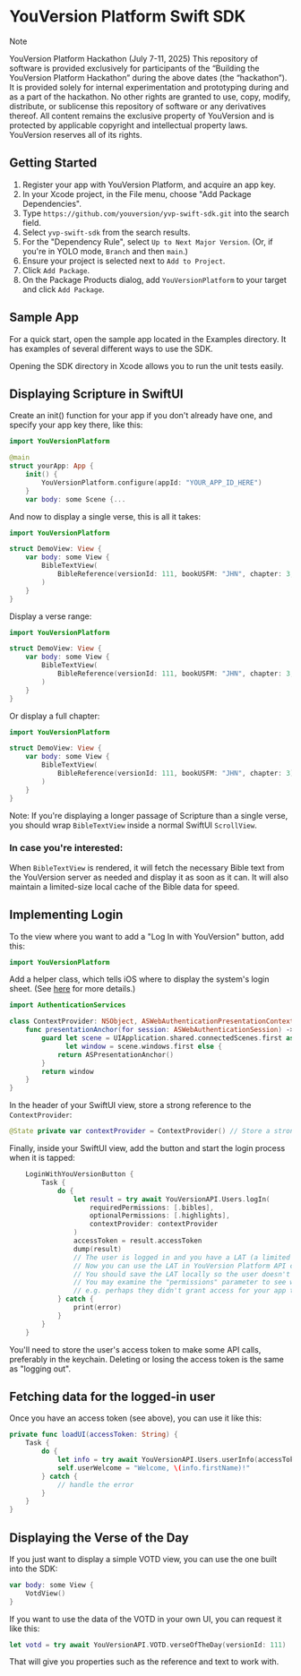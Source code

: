 # YouVersion Platform Swift SDK

> [!NOTE]
> YouVersion Platform Hackathon (July 7-11, 2025)
> This repository of software is provided exclusively for participants of the “Building the YouVersion Platform Hackathon” during the above dates (the “hackathon”).
> It is provided solely for internal experimentation and prototyping during and as a part of the hackathon. No other rights are granted to use, copy, modify, distribute, or sublicense this repository of software or any derivatives thereof.
> All content remains the exclusive property of YouVersion and is protected by applicable copyright and intellectual property laws. YouVersion reserves all of its rights.

## Getting Started

1. Register your app with YouVersion Platform, and acquire an app key.
2. In your Xcode project, in the File menu, choose "Add Package Dependencies".
3. Type `https://github.com/youversion/yvp-swift-sdk.git` into the search field.
4. Select `yvp-swift-sdk` from the search results.
5. For the "Dependency Rule", select `Up to Next Major Version`. (Or, if you're in YOLO mode, `Branch` and then `main`.)
6. Ensure your project is selected next to `Add to Project`.
7. Click `Add Package`.
8. On the Package Products dialog, add `YouVersionPlatform` to your target and click `Add Package`.

## Sample App

For a quick start, open the sample app located in the Examples directory. It has examples of several different ways to use the SDK.

Opening the SDK directory in Xcode allows you to run the unit tests easily.

## Displaying Scripture in SwiftUI

Create an init() function for your app if you don't already have one, and specify your app key there, like this:
```swift
import YouVersionPlatform

@main
struct yourApp: App {
    init() {
        YouVersionPlatform.configure(appId: "YOUR_APP_ID_HERE")
    }
    var body: some Scene {...
```

And now to display a single verse, this is all it takes:
```swift
import YouVersionPlatform

struct DemoView: View {
    var body: some View {
        BibleTextView(
            BibleReference(versionId: 111, bookUSFM: "JHN", chapter: 3, verse: 16)
        )
    }
}
```

Display a verse range:
```swift
import YouVersionPlatform

struct DemoView: View {
    var body: some View {
        BibleTextView(
            BibleReference(versionId: 111, bookUSFM: "JHN", chapter: 3, verseStart: 16, verseEnd: 20)
        )
    }
}
```

Or display a full chapter:
```swift
import YouVersionPlatform

struct DemoView: View {
    var body: some View {
        BibleTextView(
            BibleReference(versionId: 111, bookUSFM: "JHN", chapter: 3)
        )
    }
}
```

Note: If you're displaying a longer passage of Scripture than a single verse, 
you should wrap `BibleTextView` inside a normal SwiftUI `ScrollView`.

### In case you're interested:

When `BibleTextView` is rendered, it will fetch the necessary Bible text 
from the YouVersion server as needed and display it as soon as it can.
It will also maintain a limited-size local cache of the Bible data for speed.

## Implementing Login

To the view where you want to add a "Log In with YouVersion" button, add this:
```swift
import YouVersionPlatform
```

Add a helper class, which tells iOS where to display the system's login sheet.
(See [here](https://developer.apple.com/documentation/authenticationservices/authenticating-a-user-through-a-web-service) for more details.)
```swift
import AuthenticationServices

class ContextProvider: NSObject, ASWebAuthenticationPresentationContextProviding {
    func presentationAnchor(for session: ASWebAuthenticationSession) -> ASPresentationAnchor {
        guard let scene = UIApplication.shared.connectedScenes.first as? UIWindowScene,
              let window = scene.windows.first else {
            return ASPresentationAnchor()
        }
        return window
    }
}
```

In the header of your SwiftUI view, store a strong reference to the `ContextProvider`:
```swift
@State private var contextProvider = ContextProvider() // Store a strong reference
```

Finally, inside your SwiftUI view, add the button and start the login process when it is tapped:
```swift
    LoginWithYouVersionButton {
        Task {
            do {
                let result = try await YouVersionAPI.Users.logIn(
                    requiredPermissions: [.bibles],
                    optionalPermissions: [.highlights],
                    contextProvider: contextProvider
                )
                accessToken = result.accessToken
                dump(result)
                // The user is logged in and you have a LAT (a limited access token)!
                // Now you can use the LAT in YouVersion Platform API calls.
                // You should save the LAT locally so the user doesn't have to log in again next time.
                // You may examine the "permissions" parameter to see what the user approved;
                // e.g. perhaps they didn't grant access for your app to see their highlights.
            } catch {
                print(error)
            }
        }
    }
```

You'll need to store the user's access token to make some API calls, preferably in the keychain. Deleting or losing the access token is the same as "logging out". 

## Fetching data for the logged-in user

Once you have an access token (see above), you can use it like this:
```swift
private func loadUI(accessToken: String) {
    Task {
        do {
            let info = try await YouVersionAPI.Users.userInfo(accessToken: accessToken)
            self.userWelcome = "Welcome, \(info.firstName)!"
        } catch {
            // handle the error
        }
    }
}
```

## Displaying the Verse of the Day

If you just want to display a simple VOTD view, you can use the one built into the SDK:
```swift
var body: some View {
    VotdView()
}
```

If you want to use the data of the VOTD in your own UI, you can request it like this:
```swift
let votd = try await YouVersionAPI.VOTD.verseOfTheDay(versionId: 111)
```

That will give you properties such as the reference and text to work with.
